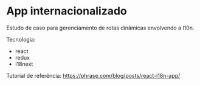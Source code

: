 # App internacionalizado

Estudo de caso para gerenciamento de rotas dinâmicas envolvendo a l10n.

Tecnologia:
- react
- redux
- i18next


Tutorial de referência:
https://phrase.com/blog/posts/react-i18n-app/
